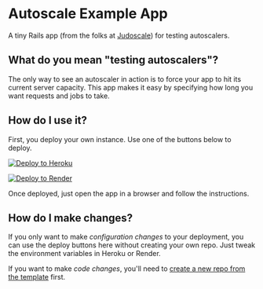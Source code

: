 # Autoscale Example App

A tiny Rails app (from the folks at [Judoscale](https://judoscale.com)) for testing autoscalers.

## What do you mean "testing autoscalers"?

The only way to see an autoscaler in action is to force your app to hit its current server capacity. This app makes it easy by specifying how long you want requests and jobs to take.

## How do I use it?

First, you deploy your own instance. Use one of the buttons below to deploy.

[![Deploy to Heroku](https://www.herokucdn.com/deploy/button.svg)](https://heroku.com/deploy?template=https://github.com/judoscale/autoscale-example-app)

[![Deploy to Render](https://render.com/images/deploy-to-render-button.svg)](https://render.com/deploy?repo=https://github.com/judoscale/autoscale-example-app)

Once deployed, just open the app in a browser and follow the instructions.

## How do I make changes?

If you only want to make _configuration changes_ to your deployment, you can use the deploy buttons here without creating your own repo. Just tweak the environment variables in Heroku or Render.

If you want to make _code changes_, you'll need to [create a new repo from the template](https://github.com/judoscale/autoscale-example-app/generate) first.
